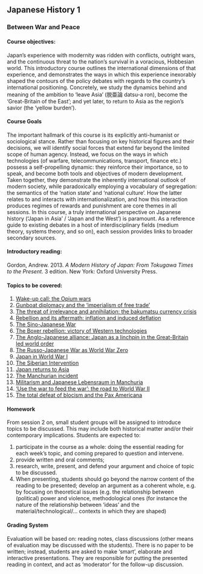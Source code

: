 ## Japanese History 1

### Between War and Peace

#### Course objectives:

Japan’s experience with modernity was ridden with conflicts, outright wars, and the continuous threat to the nation’s survival in a voracious, Hobbesian world. This introductory course outlines the international dimensions of that experience, and demonstrates the ways in which this experience inexorably shaped the contours of the policy debates with regards to the country’s international positioning. Concretely, we study the dynamics behind and meaning of the ambition to ‘leave Asia’ (脱亜論 datsu-a ron), become the ‘Great-Britain of the East’; and yet later, to return to Asia as the region’s savior (the ‘yellow burden’).

#### Course Goals

The important hallmark of this course is its explicitly anti-humanist or sociological stance. Rather than focusing on key historical figures and their decisions, we will identify social forces that extend far beyond the limited scope of human agency. Instead, we focus on the ways in which technologies (of warfare, telecommunications, transport, finance etc.) possess a self-propelling dynamic: they reinforce their importance, so to speak, and become both tools and objectives of modern development. Taken together, they demonstrate the inherently international outlook of modern society, while paradoxically employing a vocabulary of segregation: the semantics of the ‘nation state’ and ‘national culture’. How the latter relates to and interacts with internationalization, and how this interaction produces regimes of rewards and punishment are core themes in all sessions. In this course, a truly international perspective on Japanese history (‘Japan in Asia’ / ‘Japan and the West’) is paramount. As a reference guide to existing debates in a host of interdisciplinary fields (medium theory, systems theory, and so on), each session provides links to broader secondary sources.

#### Introductory reading:

Gordon, Andrew. 2013. *A Modern History of Japan: From Tokugawa Times to the Present*. 3 edition. New York: Oxford University Press.

#### Topics to be covered:

1. [Wake-up call: the Opium wars](https://github.com/michaelschiltz/Japanese_History_1/blob/master/session%2001%20-%20Wake-up%20call:%20the%20Opium%20wars.md)
2. [Gunboat diplomacy and the ‘imperialism of free trade’](https://github.com/michaelschiltz/Japanese_History_1/blob/master/session%2002%20-%20Gunboat%20diplomacy.md)
3. [The threat of irrelevance and annihilation: the bakumatsu currency crisis](https://github.com/michaelschiltz/Japanese_History_1/blob/master/session%2003%20-%20the%20bakumatsu%20currency%20crisis.md)
4. [Rebellion and its aftermath: inflation and induced deflation](https://github.com/michaelschiltz/Japanese_History_1/blob/master/session%2004%20-%20Rebellion%20and%20its%20aftermath.md)
5. [The Sino-Japanese War](https://github.com/michaelschiltz/Japanese_History_1/blob/master/session%2005%20-%20Sino-Japanese%20War.md)
6. [The Boxer rebellion: victory of Western technologies](https://github.com/michaelschiltz/Japanese_History_1/blob/master/session%2006%20-%20Boxer%20rebellion.md)
7. [The Anglo-Japanese alliance: Japan as a linchpin in the Great-Britain led world order](https://github.com/michaelschiltz/Japanese_History_1/blob/master/session%2007%20-%20Anglo-Japanese%20alliance.md)
8. [The Russo-Japanese War as World War Zero](https://github.com/michaelschiltz/Japanese_History_1/blob/master/session%2008%20-%20Russo-Japanese%20War.md)
9. [Japan in World War I](https://github.com/michaelschiltz/Japanese_History_1/blob/master/session%2009%20-%20Japan%20in%20World%20War%20I.md)
10. [The Siberian Intervention](https://github.com/michaelschiltz/Japanese_History_1/blob/master/session%2010%20-%20Siberian%20Intervention.md)
11. [Japan returns to Asia](https://github.com/michaelschiltz/Japanese_History_1/blob/master/session%2011%20-%20Japan%20returns%20to%20Asia.md)
12. [The Manchurian incident](https://github.com/michaelschiltz/Japanese_History_1/blob/master/session%2012%20-%20Manchurian%20incident.md)
13. [Militarism and Japanese Lebensraum in Manchuria](https://github.com/michaelschiltz/Japanese_History_1/blob/master/session%2013%20-%20Militarism%20and%20Japanese%20Lebensraum%20in%20Manchuria.md)
14. [‘Use the war to feed the war’: the road to World War II](https://github.com/michaelschiltz/Japanese_History_1/blob/master/session%2014%20-%20road%20to%20World%20War%20II.md)
15. [The total defeat of blocism and the Pax Americana](https://github.com/michaelschiltz/Japanese_History_1/blob/master/session%2015%20-%20total%20defeat%20of%20blocism.md)

#### Homework
From session 2 on, small student groups will be assigned to introduce topics to be discussed. This may include both historical matter and/or their contemporary implications.
Students are expected to:
1. participate in the course as a whole: doing the essential reading for each week’s topic, and coming prepared to question and intervene.
2. provide written and oral comments;
3. research, write, present, and defend your argument and choice of topic to be discussed.
4. When presenting, students should go beyond the narrow content of the reading to be presented; develop an argument as a coherent whole, e.g. by focusing on theoretical issues (e.g. the relationship between (political) power and violence, methodological ones (for instance the nature of the relationship between ‘ideas’ and the material/technological/… contexts in which they are shaped)

#### Grading System
Evaluation will be based on: reading notes, class discussions (other means of evaluation may be discussed with the students). There is no paper to be written; instead, students are asked to make ‘smart’, elaborate and interactive presentations. They are responsible for putting the presented reading in context, and act as ‘moderator’ for the follow-up discussion.
